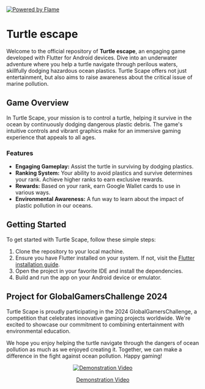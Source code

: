 [![Powered by Flame](https://img.shields.io/badge/Powered%20by-%F0%9F%94%A5-orange.svg)](https://flame-engine.org)


# Turtle escape

Welcome to the official repository of **Turtle escape**, an engaging game developed with Flutter for Android devices. Dive into an underwater adventure where you help a turtle navigate through perilous waters, skillfully dodging hazardous ocean plastics. Turtle Scape offers not just entertainment, but also aims to raise awareness about the critical issue of marine pollution.

## Game Overview

In Turtle Scape, your mission is to control a turtle, helping it survive in the ocean by continuously dodging dangerous plastic debris. The game's intuitive controls and vibrant graphics make for an immersive gaming experience that appeals to all ages.

### Features

- **Engaging Gameplay:** Assist the turtle in surviving by dodging plastics.
- **Ranking System:** Your ability to avoid plastics and survive determines your rank. Achieve higher ranks to earn exclusive rewards.
- **Rewards:** Based on your rank, earn Google Wallet cards to use in various ways.
- **Environmental Awareness:** A fun way to learn about the impact of plastic pollution in our oceans.

## Getting Started

To get started with Turtle Scape, follow these simple steps:

1. Clone the repository to your local machine.
2. Ensure you have Flutter installed on your system. If not, visit the [Flutter installation guide](https://flutter.dev/docs/get-started/install).
3. Open the project in your favorite IDE and install the dependencies.
4. Build and run the app on your Android device or emulator.

## Project for GlobalGamersChallenge 2024

Turtle Scape is proudly participating in the 2024 GlobalGamersChallenge, a competition that celebrates innovative gaming projects worldwide. We're excited to showcase our commitment to combining entertainment with environmental education.

We hope you enjoy helping the turtle navigate through the dangers of ocean pollution as much as we enjoyed creating it. Together, we can make a difference in the fight against ocean pollution. Happy gaming!


<div align="center">
  
[![Demonstration Video](https://i9.ytimg.com/vi_webp/ALpsiTmtkLo/mq2.webp?sqp=CMSLqa8G-oaymwEmCMACELQB8quKqQMa8AEB-AH-CYAC0AWKAgwIABABGBwgXyh_MA8=&rs=AOn4CLCdDznOIFBOd7pXvK16WtBGlQBcJA)](https://www.youtube.com/watch?v=ALpsiTmtkLo)

[Demonstration Video](https://www.youtube.com/watch?v=ALpsiTmtkLo)
</div>
